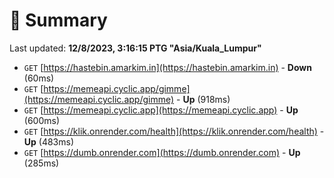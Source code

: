 # 📖 Summary
Last updated: **12/8/2023, 3:16:15 PTG "Asia/Kuala_Lumpur"**

- `GET` [https://hastebin.amarkim.in](https://hastebin.amarkim.in) - **Down** (60ms)
- `GET` [https://memeapi.cyclic.app/gimme](https://memeapi.cyclic.app/gimme) - **Up** (918ms)
- `GET` [https://memeapi.cyclic.app](https://memeapi.cyclic.app) - **Up** (600ms)
- `GET` [https://klik.onrender.com/health](https://klik.onrender.com/health) - **Up** (483ms)
- `GET` [https://dumb.onrender.com](https://dumb.onrender.com) - **Up** (285ms)
